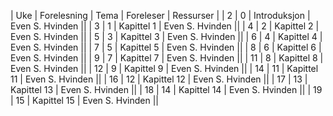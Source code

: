 | Uke | Forelesning | Tema | Foreleser | Ressurser | 
| 2 | 0 | Introduksjon |  Even S. Hvinden ||
| 3 | 1 | Kapittel 1 |  Even S. Hvinden ||
| 4 | 2 | Kapittel 2 |  Even S. Hvinden ||
| 5 | 3 | Kapittel 3 |  Even S. Hvinden ||
| 6 | 4 | Kapittel 4 |  Even S. Hvinden ||
| 7 | 5 | Kapittel 5 |  Even S. Hvinden ||
| 8 | 6 | Kapittel 6 |  Even S. Hvinden ||
| 9 | 7 | Kapittel 7 |  Even S. Hvinden ||
| 11 | 8 | Kapittel 8 |  Even S. Hvinden ||
| 12 | 9 | Kapittel 9 |  Even S. Hvinden ||
| 14 | 11 | Kapittel 11 |  Even S. Hvinden ||
| 16 | 12 | Kapittel 12 |  Even S. Hvinden ||
| 17 | 13 | Kapittel 13 |  Even S. Hvinden ||
| 18 | 14 | Kapittel 14 |  Even S. Hvinden ||
| 19 | 15 | Kapittel 15 |  Even S. Hvinden ||
